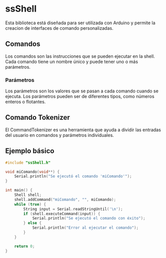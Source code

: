 # ssShell

Esta biblioteca está diseñada para ser utilizada con Arduino y permite la creacion de interfaces de comando personalizadas.

## Comandos

Los comandos son las instrucciones que se pueden ejecutar en la shell. Cada comando tiene un nombre único y puede tener uno o más parámetros.

### Parámetros

Los parámetros son los valores que se pasan a cada comando cuando se ejecuta. Los parámetros pueden ser de diferentes tipos, como números enteros o flotantes.

## Comando Tokenizer

El CommandTokenizer es una herramienta que ayuda a dividir las entradas del usuario en comandos y parámetros individuales.

## Ejemplo básico

```cpp
#include "ssShell.h"

void miComando(void**) {
    Serial.println("Se ejecutó el comando 'miComando'");
}

int main() {
    Shell shell;
    shell.addCommand("miComando", "", miComando);
    while (true) {
        String input = Serial.readStringUntil('\n');
        if (shell.executeCommand(input)) {
            Serial.println("Se ejecutó el comando con éxito");
        } else {
            Serial.println("Error al ejecutar el comando");
        }
    }

    return 0;
}
```
